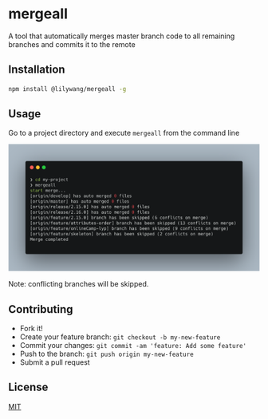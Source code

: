 # mergeall
A tool that automatically merges master branch code to all remaining branches and commits it to the remote
## Installation

```bash
npm install @lilywang/mergeall -g
```

## Usage

Go to a project directory and execute `mergeall` from the command line

![image-20200523163232613](assets/image-20200523163232613.png)


Note: conflicting branches will be skipped.

## Contributing

- Fork it!
- Create your feature branch: `git checkout -b my-new-feature`
- Commit your changes: `git commit -am 'feature: Add some feature'`
- Push to the branch: `git push origin my-new-feature`
- Submit a pull request

## License
[MIT](https://choosealicense.com/licenses/mit/)

